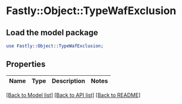 # Fastly::Object::TypeWafExclusion

## Load the model package
```perl
use Fastly::Object::TypeWafExclusion;
```

## Properties
Name | Type | Description | Notes
------------ | ------------- | ------------- | -------------

[[Back to Model list]](../README.md#documentation-for-models) [[Back to API list]](../README.md#documentation-for-api-endpoints) [[Back to README]](../README.md)


